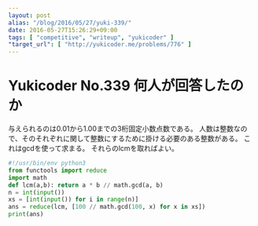 ```yaml
---
layout: post
alias: "/blog/2016/05/27/yuki-339/"
date: 2016-05-27T15:26:29+09:00
tags: [ "competitive", "writeup", "yukicoder" ]
"target_url": [ "http://yukicoder.me/problems/776" ]
---
```


# Yukicoder No.339 何人が回答したのか

与えられるのは$0.01$から$1.00$までの3桁固定小数点数である。
人数は整数なので、そのそれぞれに関して整数にするために掛ける必要のある整数がある。
これはgcdを使って求まる。
それらのlcmを取ればよい。

``` python
#!/usr/bin/env python3
from functools import reduce
import math
def lcm(a,b): return a * b // math.gcd(a, b)
n = int(input())
xs = [int(input()) for i in range(n)]
ans = reduce(lcm, [100 // math.gcd(100, x) for x in xs])
print(ans)
```
